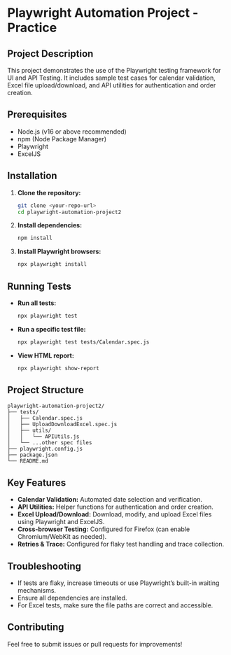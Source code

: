 # Playwright Automation Project - Practice

## Project Description
This project demonstrates the use of the Playwright testing framework for UI and API Testing. It includes sample test cases for calendar validation, Excel file upload/download, and API utilities for authentication and order creation.

## Prerequisites
- Node.js (v16 or above recommended)
- npm (Node Package Manager)
- Playwright
- ExcelJS

## Installation

1. **Clone the repository:**
   ```bash
   git clone <your-repo-url>
   cd playwright-automation-project2
   ```

2. **Install dependencies:**
   ```bash
   npm install
   ```

3. **Install Playwright browsers:**
   ```bash
   npx playwright install
   ```

## Running Tests

- **Run all tests:**
  ```bash
  npx playwright test
  ```

- **Run a specific test file:**
  ```bash
  npx playwright test tests/Calendar.spec.js
  ```

- **View HTML report:**
  ```bash
  npx playwright show-report
  ```

## Project Structure

```
playwright-automation-project2/
├── tests/
│   ├── Calendar.spec.js
│   ├── UploadDownloadExcel.spec.js
│   ├── utils/
│   │   └── APIUtils.js
│   └── ...other spec files
├── playwright.config.js
├── package.json
└── README.md
```

## Key Features

- **Calendar Validation:** Automated date selection and verification.
- **API Utilities:** Helper functions for authentication and order creation.
- **Excel Upload/Download:** Download, modify, and upload Excel files using Playwright and ExcelJS.
- **Cross-browser Testing:** Configured for Firefox (can enable Chromium/WebKit as needed).
- **Retries & Trace:** Configured for flaky test handling and trace collection.

## Troubleshooting

- If tests are flaky, increase timeouts or use Playwright’s built-in waiting mechanisms.
- Ensure all dependencies are installed.
- For Excel tests, make sure the file paths are correct and accessible.

## Contributing

Feel free to submit issues or pull requests for improvements!
